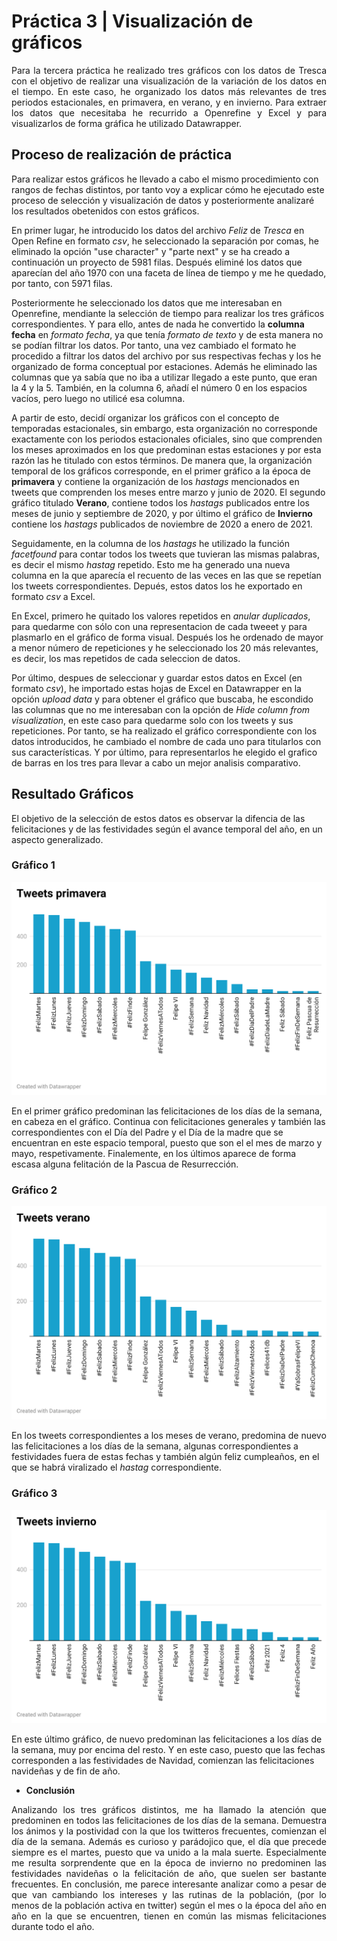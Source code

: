 
# Práctica 3 | Visualización de gráficos

<p align = "justify">
Para la tercera práctica he realizado tres gráficos con los datos de Tresca con el objetivo de realizar una visualización de la variación de los datos en el tiempo. En este caso, he organizado los datos más relevantes de tres periodos estacionales, en primavera, en verano, y en invierno. Para extraer los datos que necesitaba he recurrido a Openrefine y Excel y para visualizarlos de forma gráfica he utilizado Datawrapper.</p>

## Proceso de realización de práctica

Para realizar estos gráficos he llevado a cabo el mismo procedimiento con rangos de fechas distintos, por tanto voy a explicar cómo he ejecutado este proceso de selección y visualización de datos y posteriormente analizaré los resultados obetenidos con estos gráficos. 

En primer lugar, he introducido los datos del archivo _Feliz_ de _Tresca_ en Open Refine en formato _csv_, he seleccionado la separación por comas, he eliminado la opción "use character" y "parte next" y se ha creado a continuación un proyecto de 5981 filas. Después eliminé los datos que aparecían del año 1970 con una faceta de línea de tiempo y me he quedado, por tanto, con 5971 filas. 

Posteriormente he seleccionado los datos que me interesaban en Openrefine, mendiante la selección de tiempo para realizar los tres gráficos correspondientes. Y para ello, antes de nada he convertido la **columna fecha** en *formato fecha*, ya que tenía *formato de texto* y de esta manera no se podían filtrar los datos. Por tanto, una vez cambiado el formato he procedido a filtrar los datos del archivo por sus respectivas fechas y los he organizado   de forma conceptual por estaciones. Además he eliminado las columnas que ya sabía que no iba a utilizar llegado a este punto, que eran la 4 y la 5. También, en la columna 6, añadí el número 0 en los espacios vacíos, pero luego no utilicé esa columna.

A partir de esto, decidí organizar los gráficos con el concepto de temporadas estacionales, sin embargo, esta organización no corresponde exactamente con los periodos estacionales oficiales, sino que comprenden los meses aproximados en los que predominan estas estaciones y por esta razón las he titulado con estos términos. De manera que, la organización temporal de los gráficos corresponde, en el primer  gráfico a la época de **primavera** y contiene la organización de los _hastags_ mencionados en tweets que comprenden los meses entre marzo y junio de 2020. El segundo gráfico titulado **Verano**, contiene todos los _hastags_ publicados entre los meses de junio y septiembre de 2020, y por último el gráfico de **Invierno** contiene los _hastags_ publicados de noviembre de 2020 a enero de 2021.


Seguidamente, en la columna de los _hastags_ he utilizado la función _facetfound_ para contar todos los tweets que tuvieran las mismas palabras, es decir el mismo _hastag_ repetido. Esto me ha generado una nueva columna en la que aparecía el recuento de las veces en las que se repetían los tweets correspondientes. Depués, estos datos los he exportado en formato _csv_ a Excel.


En Excel, primero he quitado los valores repetidos en _anular duplicados_, para quedarme con sólo con una representacion de cada tweeet y para plasmarlo en el gráfico de forma visual. Después los he ordenado de mayor a menor número de repeticiones y he seleccionado los 20 más relevantes, es decir, los mas repetidos de cada seleccion de datos. 

Por último, despues de seleccionar y guardar estos datos en Excel (en formato _csv_), he importado estas hojas de Excel en Datawrapper en la opción _upload data_ y para obtener el gráfico que  buscaba, he escondido las columnas que no me interesaban con la opción de _Hide column from visualization_, en este caso para quedarme solo con los tweets y sus repeticiones. Por tanto, se ha realizado el gráfico correspondiente con los datos introducidos, he cambiado el nombre de cada uno para titularlos con sus características. Y por último, para representarlos he elegido el grafico de barras en los tres para llevar a cabo un mejor analisis comparativo.


## Resultado Gráficos

El objetivo de la selección de estos datos es observar la difencia de las felicitaciones y de las festividades según el avance temporal del año, en un aspecto generalizado.

### Gráfico 1

![alt text](https://github.com/luciahdezg/uc3m-periodismo-datos/blob/main/Imagenes/gla9d-tweets-primavera.png)

En el primer gráfico predominan las felicitaciones de los días de la semana, en cabeza en el gráfico. Continua con felicitaciones generales y también las correspondientes con el Día del Padre y el Día de la madre que se encuentran en este espacio temporal, puesto que son el el mes de marzo y mayo, respetivamente. Finalemente, en los últimos aparece de forma escasa alguna felitación de la Pascua de Resurrección.

### Gráfico 2 

![alt text](https://github.com/luciahdezg/uc3m-periodismo-datos/blob/main/Imagenes/L58RC-tweets-verano-br-.png)

En los tweets correspondientes a los meses de verano, predomina de nuevo las felicitaciones a los días de la semana, algunas correspondientes a festividades fuera de estas fechas y también algún feliz cumpleaños, en el que se habrá viralizado el _hastag_ correspondiente.

### Gráfico 3

![alt text](https://github.com/luciahdezg/uc3m-periodismo-datos/blob/main/Imagenes/MfiXz-tweets-invierno-br-.png)

En este último gráfico, de nuevo predominan las felicitaciones a los días de la semana, muy por encima del resto. Y en este caso, puesto que las fechas corresponden a las festividades de Navidad, comienzan las felicitaciones navideñas y de fin de año.

- **Conclusión**
<p align = "justify">
Analizando los tres gráficos distintos, me ha llamado la atención que predominen en todos las felicitaciones de los días de la semana. Demuestra los ánimos y la postividad con la que los twitteros frecuentes, comienzan el día de la semana. Además es curioso y parádojico que, el día que precede siempre es el martes, puesto que va unido a la mala suerte. Especialmente me resulta sorprendente que en la época de invierno no predominen las festividades navideñas o la felicitación de año, que suelen ser bastante frecuentes. En conclusión, me parece interesante analizar como a pesar de que van cambiando los intereses y las rutinas de la población, (por lo menos de la población activa en twitter) según el mes o la época del año en año en la que se encuentren, tienen en común las mismas felicitaciones durante todo el año.</p> 

